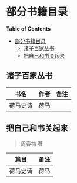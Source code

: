 # 部分书籍目录

**Table of Contents**

- [部分书籍目录](#部分书籍目录)
  - [诸子百家丛书](#诸子百家丛书)
  - [把自己和书关起来](#把自己和书关起来)

## 诸子百家丛书

书名 | 作者 | 备注
:---:|:---:|:---:
荷马史诗 | 荷马

## 把自己和书关起来
> 周春梅 著

篇目 | 备注
:---:|:---:
荷马史诗 | 荷马